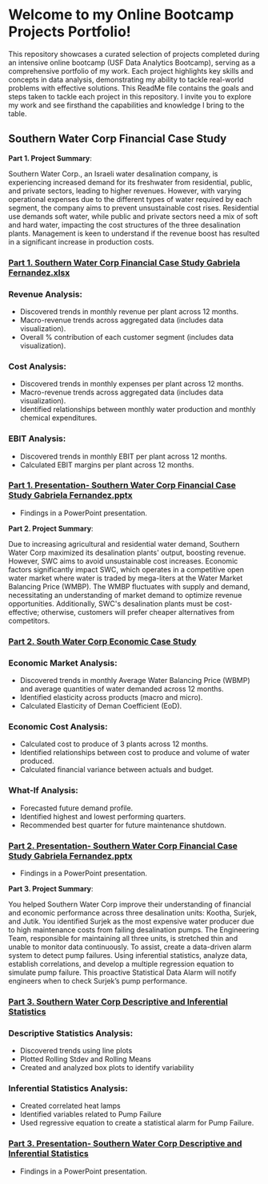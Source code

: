 # Welcome to my Online Bootcamp Projects Portfolio! 
This repository showcases a curated selection of projects completed during an intensive online bootcamp (USF Data Analytics Bootcamp), serving as a comprehensive portfolio of my work. Each project highlights key skills and concepts in data analysis, demonstrating my ability to tackle real-world problems with effective solutions. This ReadMe file contains the goals and steps taken to tackle each project in this repository. I invite you to explore my work and see firsthand the capabilities and knowledge I bring to the table.

## Southern Water Corp Financial Case Study
**Part 1. Project Summary**: 

Southern Water Corp., an Israeli water desalination company, is experiencing increased demand for its freshwater from residential, public, and private sectors, leading to higher revenues. However, with varying operational expenses due to the different types of water required by each segment, the company aims to prevent unsustainable cost rises. Residential use demands soft water, while public and private sectors need a mix of soft and hard water, impacting the cost structures of the three desalination plants. Management is keen to understand if the revenue boost has resulted in a significant increase in production costs.

### [Part 1. Southern Water Corp Financial Case Study Gabriela Fernandez.xlsx](https://github.com/Gabriela-Fernandez-97/Data-Analytics-Projects/blob/main/Southern%20Water%20Corp%20Financial%20Case%20Study/Part%201.%20Southern%20Water%20Corp%20Financial%20Case%20Study%20Gabriela%20Fernandez.xlsx)

### Revenue Analysis: 
- Discovered trends in monthly revenue per plant across 12 months. 
- Macro-revenue trends across aggregated data (includes data visualization).
- Overall % contribution of each customer segment (includes data visualization).

### Cost Analysis:
- Discovered trends in monthly expenses per plant across 12 months.
- Macro-revenue trends across aggregated data (includes data visualization).
- Identified relationships between monthly water production and monthly chemical expenditures.

### EBIT Analysis: 
- Discovered trends in monthly EBIT per plant across 12 months. 
- Calculated EBIT margins per plant across 12 months. 

### [Part 1. Presentation- Southern Water Corp Financial Case Study Gabriela Fernandez.pptx](https://github.com/Gabriela-Fernandez-97/Data-Analytics-Projects/blob/main/Southern%20Water%20Corp%20Financial%20Case%20Study/Part%201.%20Presentation-%20Southern%20Water%20Corp%20Financial%20Case%20Study%20Gabriela%20Fernandez.pptx)
- Findings in a PowerPoint presentation.

**Part 2. Project Summary**: 

Due to increasing agricultural and residential water demand, Southern Water Corp maximized its desalination plants' output, boosting revenue. However, SWC aims to avoid unsustainable cost increases. Economic factors significantly impact SWC, which operates in a competitive open water market where water is traded by mega-liters at the Water Market Balancing Price (WMBP). The WMBP fluctuates with supply and demand, necessitating an understanding of market demand to optimize revenue opportunities. Additionally, SWC's desalination plants must be cost-effective; otherwise, customers will prefer cheaper alternatives from competitors.

### [Part 2. South Water Corp Economic Case Study](https://github.com/Gabriela-Fernandez-97/Data-Analytics-Projects/blob/main/Southern%20Water%20Corp%20Financial%20Case%20Study/Part%202.%20Southern%20Water%20Corp%20Economics%20Case%20Study.xlsx)

### Economic Market Analysis:
- Discovered trends in monthly Average Water Balancing Price (WBMP) and average quantities of water demanded across 12 months. 
- Identified elasticity across products (macro and micro).
- Calculated Elasticity of Deman Coefficient (EoD).

### Economic Cost Analysis:
- Calculated cost to produce of 3 plants across 12 months. 
- Identified relationships between cost to produce and volume of water produced. 
- Calculated financial variance between actuals and budget.  

### What-If Analysis:
- Forecasted future demand profile.
- Identified highest and lowest performing quarters. 
- Recommended best quarter for future maintenance shutdown. 

### [Part 2. Presentation- Southern Water Corp Financial Case Study Gabriela Fernandez.pptx](https://github.com/Gabriela-Fernandez-97/Data-Analytics-Projects/blob/main/Southern%20Water%20Corp%20Financial%20Case%20Study/Part%202.%20Presentation%20Southern%20Water%20Corp%20Economics.pptx)
- Findings in a PowerPoint presentation.

**Part 3. Project Summary**:

You helped Southern Water Corp improve their understanding of financial and economic performance across three desalination units: Kootha, Surjek, and Jutik. You identified Surjek as the most expensive water producer due to high maintenance costs from failing desalination pumps. The Engineering Team, responsible for maintaining all three units, is stretched thin and unable to monitor data continuously. To assist, create a data-driven alarm system to detect pump failures. Using inferential statistics, analyze data, establish correlations, and develop a multiple regression equation to simulate pump failure. This proactive Statistical Data Alarm will notify engineers when to check Surjek’s pump performance.

### [Part 3. Southern Water Corp Descriptive and Inferential Statistics](https://github.com/Gabriela-Fernandez-97/Data-Analytics-Projects/blob/main/Southern%20Water%20Corp%20Financial%20Case%20Study/Part%203.%20Southern%20Water%20Corp%20Descriptive%20and%20Inferential%20Statistics.xlsx)

### Descriptive Statistics Analysis:
- Discovered trends using line plots
- Plotted Rolling Stdev and Rolling Means
- Created and analyzed box plots to identify variability
  
### Inferential Statistics Analysis:
- Created correlated heat lamps
- Identified variables related to Pump Failure
- Used regressive equation to create a statistical alarm for Pump Failure. 

### [Part 3. Presentation- Southern Water Corp Descriptive and Inferential Statistics](https://github.com/Gabriela-Fernandez-97/Data-Analytics-Projects/blob/main/Southern%20Water%20Corp%20Financial%20Case%20Study/Part%203.%20Presentation-%20Southern%20Water%20Corp%20Descriptive%20and%20Inferential%20Statisitcs.pptx)
- Findings in a PowerPoint presentation.
